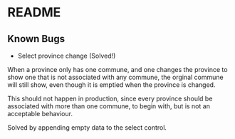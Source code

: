 # README

## Known Bugs

* Select province change (Solved!)

When a province only has one commune, and one changes the province to show one
that is not associated with any commune, the orginal commune will still show,
even though it is emptied when the province is changed.

This should not happen in production, since every province should be associated
with more than one commune, to begin with, but is not an acceptable behaviour.

Solved by appending empty data to the select control.
